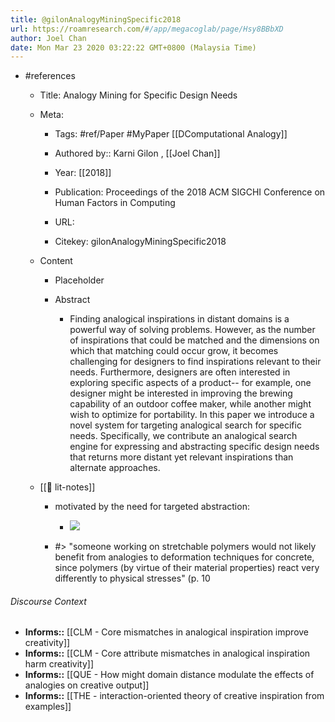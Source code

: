 ```yaml
---
title: @gilonAnalogyMiningSpecific2018
url: https://roamresearch.com/#/app/megacoglab/page/Hsy8BBbXD
author: Joel Chan
date: Mon Mar 23 2020 03:22:22 GMT+0800 (Malaysia Time)
---
```


- #references

    - Title: Analogy Mining for Specific Design Needs

    - Meta:

        - Tags: #ref/Paper #MyPaper [[DComputational Analogy]]

        - Authored by::  Karni Gilon ,  [[Joel Chan]]

        - Year: [[2018]]

        - Publication: Proceedings of the 2018 ACM SIGCHI Conference on Human Factors in Computing

        - URL:

        - Citekey: gilonAnalogyMiningSpecific2018

    - Content

        - Placeholder

        - Abstract

            - Finding analogical inspirations in distant domains is a powerful way of solving problems. However, as the number of inspirations that could be matched and the dimensions on which that matching could occur grow, it becomes challenging for designers to find inspirations relevant to their needs. Furthermore, designers are often interested in exploring specific aspects of a product-- for example, one designer might be interested in improving the brewing capability of an outdoor coffee maker, while another might wish to optimize for portability.  In this paper we introduce a novel system for targeting analogical search for specific needs. Specifically, we contribute an analogical search engine for expressing and abstracting specific design needs that returns more distant yet relevant inspirations than alternate approaches.

    - [[📝 lit-notes]]

        - motivated by the need for targeted abstraction:

            - ![](https://firebasestorage.googleapis.com/v0/b/firescript-577a2.appspot.com/o/imgs%2Fapp%2Fmegacoglab%2FhWVqdRgOdn.png?alt=media&token=63de9121-746f-4aa7-a8a2-2b19728f81a0)

        - #> "someone working on stretchable polymers would not likely benefit from analogies to deformation techniques for concrete, since polymers (by virtue of their material properties) react very differently to physical stresses" (p. 10

###### Discourse Context

- **Informs::** [[CLM - Core mismatches in analogical inspiration improve creativity]]
- **Informs::** [[CLM - Core attribute mismatches in analogical inspiration harm creativity]]
- **Informs::** [[QUE - How might domain distance modulate the effects of analogies on creative output]]
- **Informs::** [[THE - interaction-oriented theory of creative inspiration from examples]]

